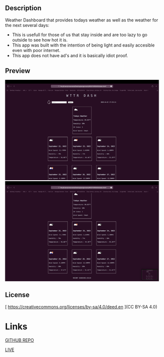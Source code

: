 
# <WTTR DASH>

## Description

Weather Dashboard that provides todays weather as well as the weather for the next several days:

- This is usefull for those of us that stay inside and are too lazy to go outside to see how hot it is. 
- This app was built with the intention of being light and easily accesible even with poor internet. 
- This app does not have ad's and it is basically idiot proof. 

## Preview

  ![screenshot 1](/assets/imgs/S1.png)
  ![screenshot 2](/assets/imgs/S2.png)

## License

[ https://creativecommons.org/licenses/by-sa/4.0/deed.en ](CC BY-SA 4.0)

# Links

[GITHUB REPO](https://github.com/sokolroman/WTTR-DASH)
  
[LIVE](https://sokolroman.github.io/WTTR-DASH/index.html)


